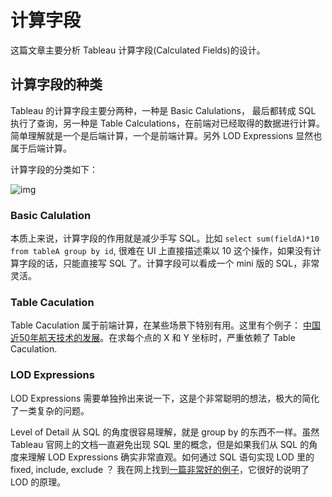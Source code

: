 # 计算字段

这篇文章主要分析 Tableau 计算字段(Calculated Fields)的设计。

## 计算字段的种类

Tableau 的计算字段主要分两种，一种是 Basic Calulations， 最后都转成 SQL 执行了查询，另一种是 Table Calculations，在前端对已经取得的数据进行计算。简单理解就是一个是后端计算，一个是前端计算。另外 LOD Expressions 显然也属于后端计算。

计算字段的分类如下：

![img](https://si.geilicdn.com/img-3f960000016da9f39d4b0a2166a4-unadjust_188_203.png)

### Basic Calulation

本质上来说，计算字段的作用就是减少手写 SQL。比如 `select sum(fieldA)*10 from tableA group by id`, 很难在 UI 上直接描述乘以 10 这个操作，如果没有计算字段的话，只能直接写 SQL 了。计算字段可以看成一个 mini 版的 SQL，非常灵活。

### Table Caculation

Table Caculation 属于前端计算，在某些场景下特别有用。这里有个例子： [中国近50年航天技术的发展](https://public.tableau.com/en-us/gallery/50-years-chinas-space-journey?tab=featured&topic=all&type=featured)。在求每个点的 X 和 Y 坐标时，严重依赖了 Table Caculation.

### LOD Expressions

LOD Expressions 需要单独拎出来说一下，这是个非常聪明的想法，极大的简化了一类复杂的问题。

Level of Detail 从 SQL 的角度很容易理解，就是 group by 的东西不一样。虽然 Tableau 官网上的文档一直避免出现 SQL 里的概念，但是如果我们从 SQL 的角度来理解 LOD Expressions 确实非常直观。如何通过 SQL 语句实现 LOD 里的 fixed, include, exclude ？ 我在网上找到[一篇非常好的例子](https://community.tableau.com/docs/DOC-18211)，它很好的说明了 LOD 的原理。

